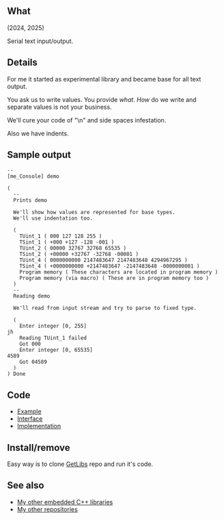 ## What

(2024, 2025)

Serial text input/output.


## Details

For me it started as experimental library and became base for all
text output.

You ask us to write values. You provide _what_.
_How_ do we write and separate values is not your business.

We'll cure your code of "\n" and side spaces infestation.

Also we have indents.


## Sample output

```
--
[me_Console] demo

(
  --
  Prints demo

  We'll show how values are represented for base types.
  We'll use indentation too.

  (
    TUint_1 ( 000 127 128 255 )
    TSint_1 ( +000 +127 -128 -001 )
    TUint_2 ( 00000 32767 32768 65535 )
    TSint_2 ( +00000 +32767 -32768 -00001 )
    TUint_4 ( 0000000000 2147483647 2147483648 4294967295 )
    TSint_4 ( +0000000000 +2147483647 -2147483648 -0000000001 )
    Program memory ( These characters are located in program memory )
    Program memory (via macro) ( These are in program memory too )
  )
  --
  Reading demo

  We'll read from input stream and try to parse to fixed type.

  (
    Enter integer [0, 255]
jh
    Reading TUint_1 failed
    Got 000
    Enter integer [0, 65535]
4589
    Got 04589
  )
) Done
```

## Code

* [Example][Example]
* [Interface][Interface]
* [Implementation][Implementation]


## Install/remove

Easy way is to clone [GetLibs][GetLibs] repo and run it's code.


## See also

* [My other embedded C++ libraries][Embedded]
* [My other repositories][Repos]


[me_CodecDecInt]: https://github.com/martin-eden/Embedded-me_CodecDecInt

[Example]: examples/me_Console/me_Console.ino
[Interface]: src/me_Console.h
[Implementation]: src/me_Console.cpp

[GetLibs]: https://github.com/martin-eden/Embedded-Framework-GetLibs

[Embedded]: https://github.com/martin-eden/Embedded_Crafts/tree/master/Parts
[Repos]: https://github.com/martin-eden/contents
